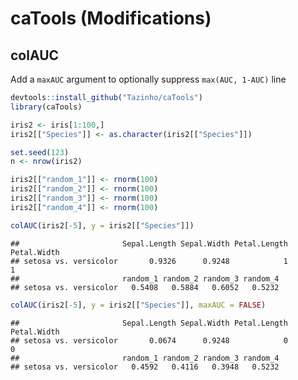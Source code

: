 
# caTools (Modifications)

## colAUC

Add a `maxAUC` argument to optionally suppress `max(AUC, 1-AUC)` line

``` r
devtools::install_github("Tazinho/caTools")
library(caTools)

iris2 <- iris[1:100,]
iris2[["Species"]] <- as.character(iris2[["Species"]])

set.seed(123)
n <- nrow(iris2)

iris2[["random_1"]] <- rnorm(100)
iris2[["random_2"]] <- rnorm(100)
iris2[["random_3"]] <- rnorm(100)
iris2[["random_4"]] <- rnorm(100)

colAUC(iris2[-5], y = iris2[["Species"]])
```

    ##                       Sepal.Length Sepal.Width Petal.Length Petal.Width
    ## setosa vs. versicolor       0.9326      0.9248            1           1
    ##                       random_1 random_2 random_3 random_4
    ## setosa vs. versicolor   0.5408   0.5884   0.6052   0.5232

``` r
colAUC(iris2[-5], y = iris2[["Species"]], maxAUC = FALSE)
```

    ##                       Sepal.Length Sepal.Width Petal.Length Petal.Width
    ## setosa vs. versicolor       0.0674      0.9248            0           0
    ##                       random_1 random_2 random_3 random_4
    ## setosa vs. versicolor   0.4592   0.4116   0.3948   0.5232

